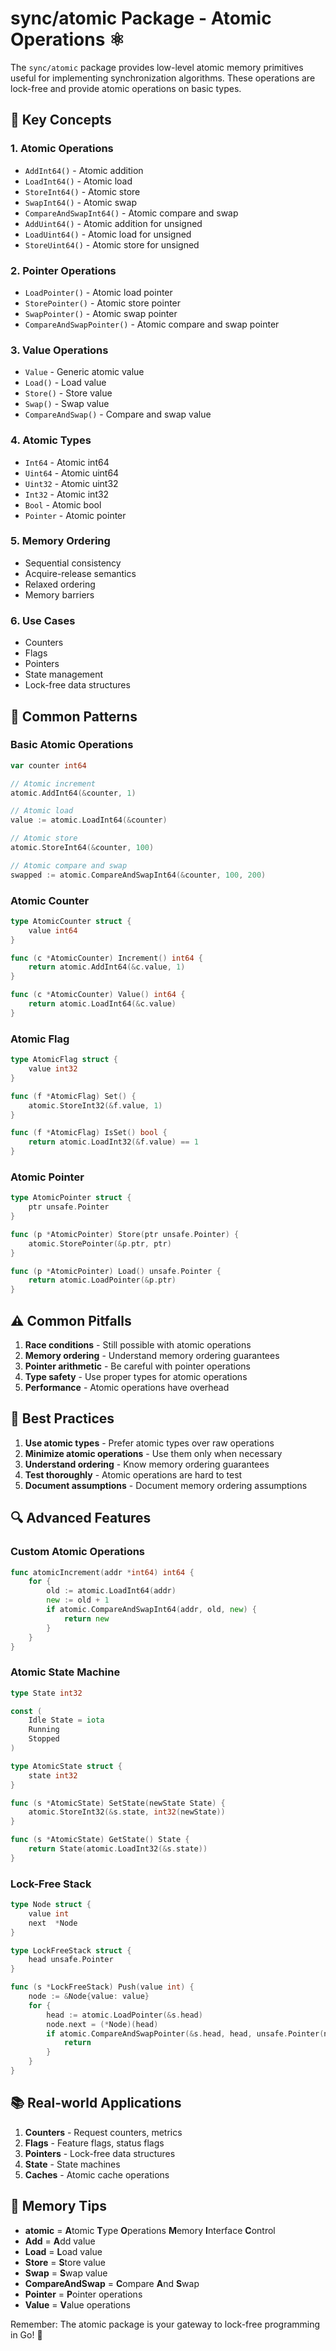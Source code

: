 # sync/atomic Package - Atomic Operations ⚛️

The `sync/atomic` package provides low-level atomic memory primitives useful for implementing synchronization algorithms. These operations are lock-free and provide atomic operations on basic types.

## 🎯 Key Concepts

### 1. **Atomic Operations**
- `AddInt64()` - Atomic addition
- `LoadInt64()` - Atomic load
- `StoreInt64()` - Atomic store
- `SwapInt64()` - Atomic swap
- `CompareAndSwapInt64()` - Atomic compare and swap
- `AddUint64()` - Atomic addition for unsigned
- `LoadUint64()` - Atomic load for unsigned
- `StoreUint64()` - Atomic store for unsigned

### 2. **Pointer Operations**
- `LoadPointer()` - Atomic load pointer
- `StorePointer()` - Atomic store pointer
- `SwapPointer()` - Atomic swap pointer
- `CompareAndSwapPointer()` - Atomic compare and swap pointer

### 3. **Value Operations**
- `Value` - Generic atomic value
- `Load()` - Load value
- `Store()` - Store value
- `Swap()` - Swap value
- `CompareAndSwap()` - Compare and swap value

### 4. **Atomic Types**
- `Int64` - Atomic int64
- `Uint64` - Atomic uint64
- `Uint32` - Atomic uint32
- `Int32` - Atomic int32
- `Bool` - Atomic bool
- `Pointer` - Atomic pointer

### 5. **Memory Ordering**
- Sequential consistency
- Acquire-release semantics
- Relaxed ordering
- Memory barriers

### 6. **Use Cases**
- Counters
- Flags
- Pointers
- State management
- Lock-free data structures

## 🚀 Common Patterns

### Basic Atomic Operations
```go
var counter int64

// Atomic increment
atomic.AddInt64(&counter, 1)

// Atomic load
value := atomic.LoadInt64(&counter)

// Atomic store
atomic.StoreInt64(&counter, 100)

// Atomic compare and swap
swapped := atomic.CompareAndSwapInt64(&counter, 100, 200)
```

### Atomic Counter
```go
type AtomicCounter struct {
    value int64
}

func (c *AtomicCounter) Increment() int64 {
    return atomic.AddInt64(&c.value, 1)
}

func (c *AtomicCounter) Value() int64 {
    return atomic.LoadInt64(&c.value)
}
```

### Atomic Flag
```go
type AtomicFlag struct {
    value int32
}

func (f *AtomicFlag) Set() {
    atomic.StoreInt32(&f.value, 1)
}

func (f *AtomicFlag) IsSet() bool {
    return atomic.LoadInt32(&f.value) == 1
}
```

### Atomic Pointer
```go
type AtomicPointer struct {
    ptr unsafe.Pointer
}

func (p *AtomicPointer) Store(ptr unsafe.Pointer) {
    atomic.StorePointer(&p.ptr, ptr)
}

func (p *AtomicPointer) Load() unsafe.Pointer {
    return atomic.LoadPointer(&p.ptr)
}
```

## ⚠️ Common Pitfalls

1. **Race conditions** - Still possible with atomic operations
2. **Memory ordering** - Understand memory ordering guarantees
3. **Pointer arithmetic** - Be careful with pointer operations
4. **Type safety** - Use proper types for atomic operations
5. **Performance** - Atomic operations have overhead

## 🎯 Best Practices

1. **Use atomic types** - Prefer atomic types over raw operations
2. **Minimize atomic operations** - Use them only when necessary
3. **Understand ordering** - Know memory ordering guarantees
4. **Test thoroughly** - Atomic operations are hard to test
5. **Document assumptions** - Document memory ordering assumptions

## 🔍 Advanced Features

### Custom Atomic Operations
```go
func atomicIncrement(addr *int64) int64 {
    for {
        old := atomic.LoadInt64(addr)
        new := old + 1
        if atomic.CompareAndSwapInt64(addr, old, new) {
            return new
        }
    }
}
```

### Atomic State Machine
```go
type State int32

const (
    Idle State = iota
    Running
    Stopped
)

type AtomicState struct {
    state int32
}

func (s *AtomicState) SetState(newState State) {
    atomic.StoreInt32(&s.state, int32(newState))
}

func (s *AtomicState) GetState() State {
    return State(atomic.LoadInt32(&s.state))
}
```

### Lock-Free Stack
```go
type Node struct {
    value int
    next  *Node
}

type LockFreeStack struct {
    head unsafe.Pointer
}

func (s *LockFreeStack) Push(value int) {
    node := &Node{value: value}
    for {
        head := atomic.LoadPointer(&s.head)
        node.next = (*Node)(head)
        if atomic.CompareAndSwapPointer(&s.head, head, unsafe.Pointer(node)) {
            return
        }
    }
}
```

## 📚 Real-world Applications

1. **Counters** - Request counters, metrics
2. **Flags** - Feature flags, status flags
3. **Pointers** - Lock-free data structures
4. **State** - State machines
5. **Caches** - Atomic cache operations

## 🧠 Memory Tips

- **atomic** = **A**tomic **T**ype **O**perations **M**emory **I**nterface **C**ontrol
- **Add** = **A**dd value
- **Load** = **L**oad value
- **Store** = **S**tore value
- **Swap** = **S**wap value
- **CompareAndSwap** = **C**ompare **A**nd **S**wap
- **Pointer** = **P**ointer operations
- **Value** = **V**alue operations

Remember: The atomic package is your gateway to lock-free programming in Go! 🎯
